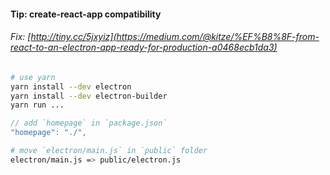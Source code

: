 #### Tip: create-react-app compatibility

###### Fix: [http://tiny.cc/5jxyiz](https://medium.com/@kitze/%EF%B8%8F-from-react-to-an-electron-app-ready-for-production-a0468ecb1da3)


```bash
# use yarn
yarn install --dev electron
yarn install --dev electron-builder
yarn run ...
```

```js
// add `homepage` in `package.json`
"homepage": "./",
```

```bash
# move `electron/main.js` in `public` folder
electron/main.js => public/electron.js
```


<aside class="notes">
</aside>
